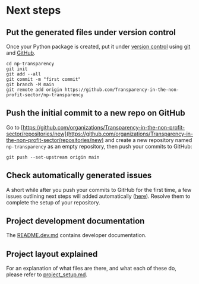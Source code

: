 # Next steps

## Put the generated files under version control

Once your Python package is created, put it under [version
control](https://guide.esciencecenter.nl/#/best_practices/version_control) using
[git](https://git-scm.com/) and [GitHub](https://github.com/).

```shell
cd np-transparency
git init
git add --all
git commit -m "first commit"
git branch -M main
git remote add origin https://github.com/Transparency-in-the-non-profit-sector/np-transparency
```

## Push the initial commit to a new repo on GitHub

Go to
[https://github.com/organizations/Transparency-in-the-non-profit-sector/repositories/new](https://github.com/organizations/Transparency-in-the-non-profit-sector/repositories/new)
and create a new repository named `np-transparency` as an empty repository, then push your commits to GitHub:

```shell
git push --set-upstream origin main
```

## Check automatically generated issues

A short while after you push your commits to GitHub for the first time, a few issues outlining next steps will added
automatically ([here](https://github.com/Transparency-in-the-non-profit-sector/np-transparency/issues?q=author%3Aapp%2Fgithub-actions)). Resolve them to complete the
setup of your repository.

## Project development documentation

The [README.dev.md](README.dev.md) contains developer documentation.

## Project layout explained

For an explanation of what files are there, and what each of these do, please refer to [project_setup.md](project_setup.md).
